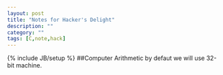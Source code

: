 ```yaml
---
layout: post
title: "Notes for Hacker's Delight"
description: ""
category: ""
tags: [C,note,hack]
---
```

{% include JB/setup %}
##Computer Arithmetic
by defaut we will use 32-bit machine.